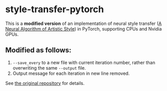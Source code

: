 # style-transfer-pytorch

This is a **modified version** of an implementation of neural style transfer ([A Neural Algorithm of Artistic Style](https://arxiv.org/abs/1508.06576)) in PyTorch, supporting CPUs and Nvidia GPUs.

## Modified as follows:

1. `--save_every` to a new file with current iteration number, rather than overwriting the same `--output` file.
2. Output message for each iteration in new line removed.

See [the original repository](https://github.com/crowsonkb/style-transfer-pytorch) for details.
